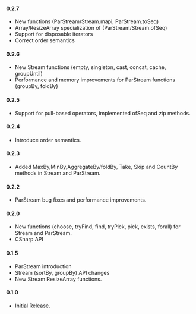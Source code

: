 
#### 0.2.7
* New functions (ParStream/Stream.mapi, ParStream.toSeq)
* Array/ResizeArray specialization of (ParStream/Stream.ofSeq)
* Support for disposable iterators
* Correct order semantics

#### 0.2.6
* New Stream functions (empty, singleton, cast, concat, cache, groupUntil)
* Performance and memory improvements for ParStream functions (groupBy, foldBy)

#### 0.2.5
* Support for pull-based operators, implemented ofSeq and zip methods.

#### 0.2.4
* Introduce order semantics.

#### 0.2.3
* Added MaxBy,MinBy,AggregateBy/foldBy, Take, Skip and CountBy methods in Stream and ParStream.

#### 0.2.2
* ParStream bug fixes and performance improvements.

#### 0.2.0
* New functions (choose, tryFind, find, tryPick, pick, exists, forall) for Stream and ParStream.
* CSharp API

#### 0.1.5
* ParStream introduction
* Stream (sortBy, groupBy) API changes
* New Stream ResizeArray functions.

#### 0.1.0
* Initial Release.
